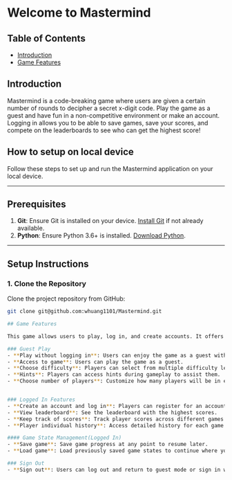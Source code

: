 # Welcome to Mastermind

## Table of Contents
- [Introduction](#-introduction#-)
- [Game Features](#-gamefeatures#-)

## Introduction
Mastermind is a code-breaking game where users are given a certain number of rounds to decipher a secret x-digit code. Play the game as a guest and have fun in a non-competitive environment or make an account. Logging in allows you to be able to save games, save your scores, and compete on the leaderboards to see who can get the highest score!

## How to setup on local device 
Follow these steps to set up and run the Mastermind application on your local device.

---

## Prerequisites

1. **Git**: Ensure Git is installed on your device. [Install Git](https://git-scm.com/book/en/v2/Getting-Started-Installing-Git) if not already available.
2. **Python**: Ensure Python 3.6+ is installed. [Download Python](https://www.python.org/downloads/).

---

## Setup Instructions

### 1. Clone the Repository

Clone the project repository from GitHub:

```bash
git clone git@github.com:whuang1101/Mastermind.git

## Game Features

This game allows users to play, log in, and create accounts. It offers various features for both logged-out and logged-in users, with a focus on player history, game progress, and customization. Below is a list of the main features available in the game:

### Guest Play
- **Play without logging in**: Users can enjoy the game as a guest without needing an account.
- **Access to game**: Users can play the game as a guest.
- **Choose difficulty**: Players can select from multiple difficulty levels (Easy, Medium, Hard, Extreme).
- **Hints**: Players can access hints during gameplay to assist them.
- **Choose number of players**: Customize how many players will be in each game.


### Logged In Features
- **Create an account and log in**: Players can register for an account and log in to track their progress.
- **View leaderboard**: See the leaderboard with the highest scores.
- **Keep track of scores**: Track player scores across different games.
- **Player individual history**: Access detailed history for each game played, including performance stats and results.

#### Game State Management(Logged In)
- **Save game**: Save game progress at any point to resume later.
- **Load game**: Load previously saved game states to continue where you left off.

### Sign Out
- **Sign out**: Users can log out and return to guest mode or sign in with another account.
